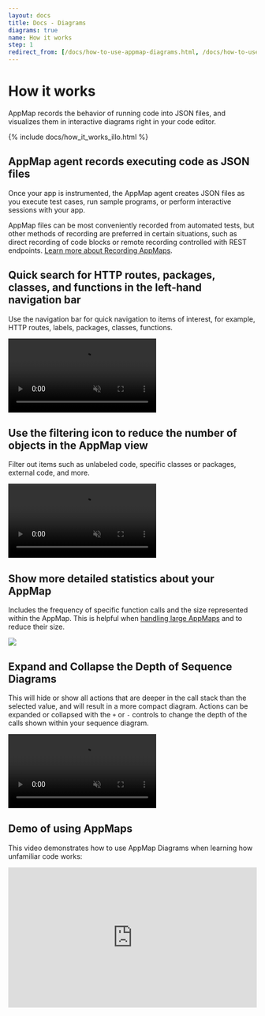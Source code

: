 ```yaml
---
layout: docs
title: Docs - Diagrams
diagrams: true
name: How it works
step: 1
redirect_from: [/docs/how-to-use-appmap-diagrams.html, /docs/how-to-use-appmap-diagrams, /docs/diagrams/how-to-use-appmaps]
---
```


# How it works

AppMap records the behavior of running code into JSON files, and visualizes them in interactive diagrams right in your code editor.

{% include docs/how_it_works_illo.html %}

## AppMap agent records executing code as JSON files
Once your app is instrumented, the AppMap agent creates JSON files as you execute test cases, run sample programs, or perform interactive sessions with your app.

AppMap files can be most conveniently recorded from automated tests, but other methods of recording are preferred in certain situations, such as direct recording of code blocks or remote recording controlled with REST endpoints. [Learn more about Recording AppMaps](/docs/recording-methods).

## Quick search for HTTP routes, packages, classes, and functions in the left-hand navigation bar

Use the navigation bar for quick navigation to items of interest, for example, HTTP routes, labels, packages, classes, functions.

<div class="video-container">
  <video playsinline loop autoplay muted>
    <source src="/assets/img/docs/navigate-to-interest.mp4" type="video/mp4">
  </video>
</div>

## Use the filtering icon to reduce the number of objects in the AppMap view 

Filter out items such as unlabeled code, specific classes or packages, external code, and more. 

<div class="video-container">
  <video playsinline loop autoplay muted>
    <source src="/assets/img/docs/filter-appmaps.mp4" type="video/mp4">
  </video>
</div>

## Show more detailed statistics about your AppMap 

Includes the frequency of specific function calls and the size represented within the AppMap.  This is helpful when [handling large AppMaps](https://appmap.io/docs/guides/handling-large-appmaps.html) and to reduce their size. 

<img src="/assets/img/docs/appmap-stats.webp"/>

## Expand and Collapse the Depth of Sequence Diagrams

This will hide or show all actions that are deeper in the call stack than the selected value, and will result in a more compact diagram. Actions can be expanded or collapsed with the `+` or `-` controls to change the depth of the calls shown within your sequence diagram.  

<div class="video-container">
  <video playsinline loop autoplay muted>
    <source src="/assets/img/docs/sequence-diagram-expand.mp4" type="video/mp4">
  </video>
</div>

## Demo of using AppMaps
This video demonstrates how to use AppMap Diagrams when learning how unfamiliar code works:

<div style="position: relative; padding-bottom: 56.25%; height: 0;"><iframe src="https://www.loom.com/embed/de75ba638d57418da2d42417936cdf95" frameborder="0" webkitallowfullscreen mozallowfullscreen allowfullscreen style="position: absolute; top: 0; left: 0; width: 100%; height: 100%;"></iframe></div>
